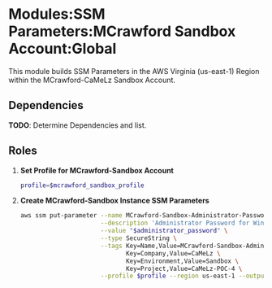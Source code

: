 # Modules:SSM Parameters:MCrawford Sandbox Account:Global

This module builds SSM Parameters in the AWS Virginia (us-east-1) Region within the
MCrawford-CaMeLz Sandbox Account.

## Dependencies

**TODO**: Determine Dependencies and list.

## Roles

1. **Set Profile for MCrawford-Sandbox Account**

    ```bash
    profile=$mcrawford_sandbox_profile
    ```

1. **Create MCrawford-Sandbox Instance SSM Parameters**

    ```bash
    aws ssm put-parameter --name MCrawford-Sandbox-Administrator-Password \
                          --description 'Administrator Password for Windows Instances' \
                          --value "$administrator_password" \
                          --type SecureString \
                          --tags Key=Name,Value=MCrawford-Sandbox-Administrator-Password \
                                 Key=Company,Value=CaMeLz \
                                 Key=Environment,Value=Sandbox \
                                 Key=Project,Value=CaMeLz-POC-4 \
                          --profile $profile --region us-east-1 --output text
    ```
